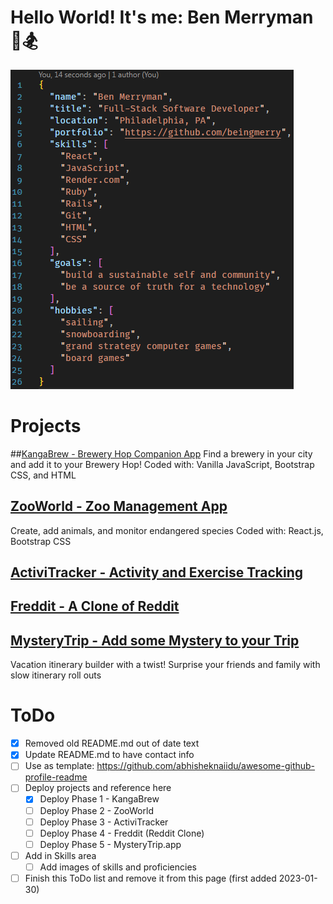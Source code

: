 # Hello World! It's me: Ben Merryman 👋🏂

![self.json file with information about Ben Merryman](https://github.com/beingmerry/beingmerry/blob/main/self.json%20at%202023-01-30%20193115.png)

# Projects

##[KangaBrew - Brewery Hop Companion App](https://beingmerry.github.io/phase-1-project/)
Find a brewery in your city and add it to your Brewery Hop!
Coded with: Vanilla JavaScript, Bootstrap CSS, and HTML

## [ZooWorld - Zoo Management App]()
Create, add animals, and monitor endangered species
Coded with: React.js, Bootstrap CSS

## [ActiviTracker - Activity and Exercise Tracking]()

## [Freddit - A Clone of Reddit]()

## [MysteryTrip - Add some Mystery to your Trip]()
Vacation itinerary builder with a twist! Surprise your friends and family with slow itinerary roll outs


# ToDo

- [x] Removed old README.md out of date text
- [x] Update README.md to have contact info
- [ ] Use as template: https://github.com/abhisheknaiidu/awesome-github-profile-readme
- [ ] Deploy projects and reference here
  - [X] Deploy Phase 1 - KangaBrew
  - [ ] Deploy Phase 2 - ZooWorld
  - [ ] Deploy Phase 3 - ActiviTracker
  - [ ] Deploy Phase 4 - Freddit (Reddit Clone)
  - [ ] Deploy Phase 5 - MysteryTrip.app
- [ ] Add in Skills area
  - [ ]  Add images of skills and proficiencies
- [ ] Finish this ToDo list and remove it from this page (first added 2023-01-30)
